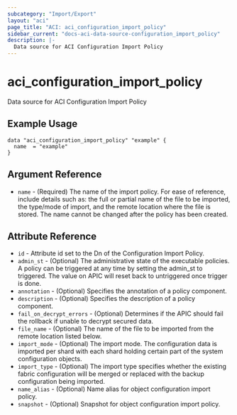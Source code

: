 ```yaml
---
subcategory: "Import/Export"
layout: "aci"
page_title: "ACI: aci_configuration_import_policy"
sidebar_current: "docs-aci-data-source-configuration_import_policy"
description: |-
  Data source for ACI Configuration Import Policy
---
```


# aci_configuration_import_policy

Data source for ACI Configuration Import Policy

## Example Usage

```hcl
data "aci_configuration_import_policy" "example" {
  name  = "example"
}
```

## Argument Reference

- `name` - (Required) The name of the import policy. For ease of reference, include details such as: the full or partial name of the file to be imported, the type/mode of import, and the remote location where the file is stored. The name cannot be changed after the policy has been created.

## Attribute Reference

- `id` - Attribute id set to the Dn of the Configuration Import Policy.
- `admin_st` - (Optional) The administrative state of the executable policies. A policy can be triggered at any time by setting the admin_st to triggered. The value on APIC will reset back to untriggered once trigger is done.
- `annotation` - (Optional) Specifies the annotation of a policy component.
- `description` - (Optional) Specifies the description of a policy component.
- `fail_on_decrypt_errors` - (Optional) Determines if the APIC should fail the rollback if unable to decrypt secured data.
- `file_name` - (Optional) The name of the file to be imported from the remote location listed below.
- `import_mode` - (Optional) The import mode. The configuration data is imported per shard with each shard holding certain part of the system configuration objects.
- `import_type` - (Optional) The import type specifies whether the existing fabric configuration will be merged or replaced with the backup configuration being imported.
- `name_alias` - (Optional) Name alias for object configuration import policy.
- `snapshot` - (Optional) Snapshot for object configuration import policy.
